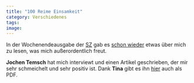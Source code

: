 ```yaml
---
title: "100 Reime Einsamkeit"
category: Verschiedenes
tags: 
image: 
---
```


In der Wochenendeausgabe der [SZ](http://www.sueddeutsche.de) gab es [schon wieder](http://www.misantropolis.de/2007/07/pressereaktion) etwas über mich zu lesen, was mich außerordentlich freut.  

  

**Jochen Temsch** hat mich interviewt und einen Artikel geschrieben, der mir sehr schmeichelt und sehr positiv ist. Dank **Tina** gibt es ihn [hier](http://www.misantropolis.de/wp-content/uploads/2008/05/20070811_sz_nr184_s49_muenchen.pdf) auch als PDF.